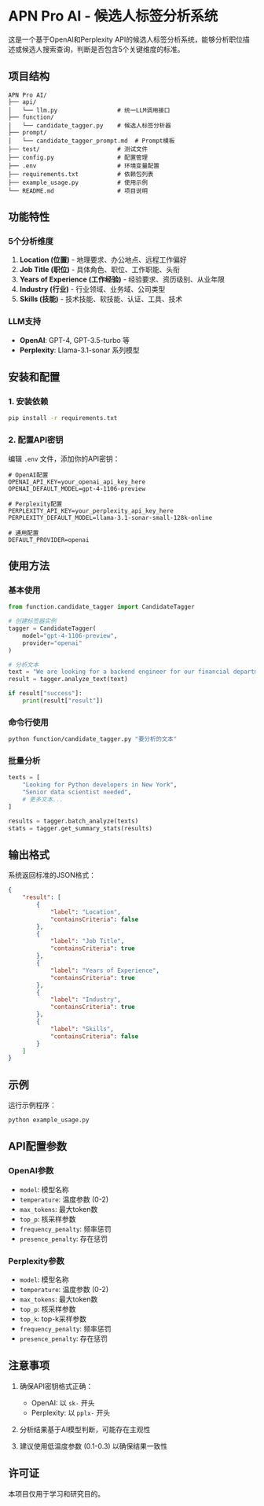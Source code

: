 # APN Pro AI - 候选人标签分析系统

这是一个基于OpenAI和Perplexity API的候选人标签分析系统，能够分析职位描述或候选人搜索查询，判断是否包含5个关键维度的标准。

## 项目结构

```
APN Pro AI/
├── api/
│   └── llm.py                 # 统一LLM调用接口
├── function/
│   └── candidate_tagger.py    # 候选人标签分析器
├── prompt/
│   └── candidate_tagger_prompt.md  # Prompt模板
├── test/                      # 测试文件
├── config.py                  # 配置管理
├── .env                       # 环境变量配置
├── requirements.txt           # 依赖包列表
├── example_usage.py           # 使用示例
└── README.md                  # 项目说明
```

## 功能特性

### 5个分析维度

1. **Location (位置)** - 地理要求、办公地点、远程工作偏好
2. **Job Title (职位)** - 具体角色、职位、工作职能、头衔
3. **Years of Experience (工作经验)** - 经验要求、资历级别、从业年限
4. **Industry (行业)** - 行业领域、业务域、公司类型
5. **Skills (技能)** - 技术技能、软技能、认证、工具、技术

### LLM支持

- **OpenAI**: GPT-4, GPT-3.5-turbo 等
- **Perplexity**: Llama-3.1-sonar 系列模型

## 安装和配置

### 1. 安装依赖

```bash
pip install -r requirements.txt
```

### 2. 配置API密钥

编辑 `.env` 文件，添加你的API密钥：

```env
# OpenAI配置
OPENAI_API_KEY=your_openai_api_key_here
OPENAI_DEFAULT_MODEL=gpt-4-1106-preview

# Perplexity配置  
PERPLEXITY_API_KEY=your_perplexity_api_key_here
PERPLEXITY_DEFAULT_MODEL=llama-3.1-sonar-small-128k-online

# 通用配置
DEFAULT_PROVIDER=openai
```

## 使用方法

### 基本使用

```python
from function.candidate_tagger import CandidateTagger

# 创建标签器实例
tagger = CandidateTagger(
    model="gpt-4-1106-preview",
    provider="openai"
)

# 分析文本
text = "We are looking for a backend engineer for our financial department. We hope this candidate have more than 5 years"
result = tagger.analyze_text(text)

if result["success"]:
    print(result["result"])
```

### 命令行使用

```bash
python function/candidate_tagger.py "要分析的文本"
```

### 批量分析

```python
texts = [
    "Looking for Python developers in New York",
    "Senior data scientist needed",
    # 更多文本...
]

results = tagger.batch_analyze(texts)
stats = tagger.get_summary_stats(results)
```

## 输出格式

系统返回标准的JSON格式：

```json
{
    "result": [
        {
            "label": "Location",
            "containsCriteria": false
        },
        {
            "label": "Job Title", 
            "containsCriteria": true
        },
        {
            "label": "Years of Experience",
            "containsCriteria": true
        },
        {
            "label": "Industry",
            "containsCriteria": true
        },
        {
            "label": "Skills",
            "containsCriteria": false
        }
    ]
}
```

## 示例

运行示例程序：

```bash
python example_usage.py
```

## API配置参数

### OpenAI参数
- `model`: 模型名称
- `temperature`: 温度参数 (0-2)
- `max_tokens`: 最大token数
- `top_p`: 核采样参数
- `frequency_penalty`: 频率惩罚
- `presence_penalty`: 存在惩罚

### Perplexity参数
- `model`: 模型名称
- `temperature`: 温度参数 (0-2) 
- `max_tokens`: 最大token数
- `top_p`: 核采样参数
- `top_k`: top-k采样参数
- `frequency_penalty`: 频率惩罚
- `presence_penalty`: 存在惩罚

## 注意事项

1. 确保API密钥格式正确：
   - OpenAI: 以 `sk-` 开头
   - Perplexity: 以 `pplx-` 开头

2. 分析结果基于AI模型判断，可能存在主观性

3. 建议使用低温度参数 (0.1-0.3) 以确保结果一致性

## 许可证

本项目仅用于学习和研究目的。